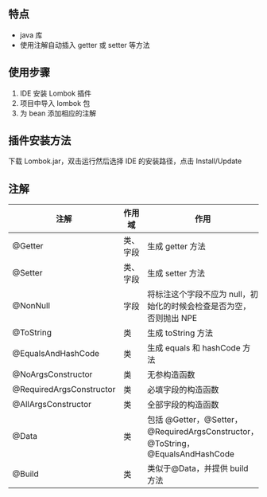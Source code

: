 ## 特点

- java 库
- 使用注解自动插入 getter 或 setter 等方法

## 使用步骤

1. IDE 安装 Lombok 插件
2. 项目中导入 lombok 包
3. 为 bean 添加相应的注解

## 插件安装方法

下载 Lombok.jar，双击运行然后选择 IDE 的安装路径，点击 Install/Update

## 注解

| 注解                       | 作用域  | 作用                                                                       |
|--------------------------|------|--------------------------------------------------------------------------|
| @Getter                  | 类、字段 | 生成 getter 方法                                                             |
| @Setter                  | 类、字段 | 生成 setter 方法                                                             |
| @NonNull                 | 字段   | 将标注这个字段不应为 null，初始化的时候会检查是否为空，否则抛出 NPE                                   |
| @ToString                | 类    | 生成 toString 方法                                                           |
| @EqualsAndHashCode       | 类    | 生成 equals 和 hashCode 方法                                                  |
| @NoArgsConstructor       | 类    | 无参构造函数                                                                   |
| @RequiredArgsConstructor | 类    | 必填字段的构造函数                                                                |
| @AllArgsConstructor      | 类    | 全部字段的构造函数                                                                |
| @Data                    | 类    | 包括 @Getter，@Setter，@RequiredArgsConstructor，@ToString，@EqualsAndHashCode |
| @Build                   | 类    | 类似于@Data，并提供 build 方法                                                    |

